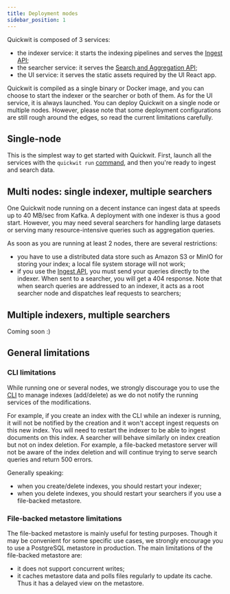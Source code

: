 ```yaml
---
title: Deployment modes
sidebar_position: 1
---
```


Quickwit is composed of 3 services:
- the indexer service: it starts the indexing pipelines and serves the [Ingest API](../reference/rest-api.md);
- the searcher service: it serves the [Search and Aggregation API](../reference/rest-api.md);
- the UI service: it serves the static assets required by the UI React app.

Quickwit is compiled as a single binary or Docker image, and you can choose to start the indexer or the searcher or both of them. As for the UI service, it is always launched.
You can deploy Quickwit on a single node or multiple nodes. However, please note that some deployment configurations are still rough around the edges, so read the current limitations carefully.

## Single-node

This is the simplest way to get started with Quickwit. First, launch all the services with the `quickwit run` [command](../reference/cli.md), and then you're ready to ingest and search data.

## Multi nodes: single indexer, multiple searchers

One Quickwit node running on a decent instance can ingest data at speeds up to 40 MB/sec from Kafka. A deployment with one indexer is thus a good start. However, you may need several searchers for handling large datasets or serving many resource-intensive queries such as aggregation queries.

As soon as you are running at least 2 nodes, there are several restrictions:
- you have to use a distributed data store such as Amazon S3 or MinIO for storing your index; a local file system storage will not work;
- if you use the [Ingest API](../reference/rest-api.md), you must send your queries directly to the indexer. When sent to a searcher, you will get a 404 response. Note that when search queries are addressed to an indexer, it acts as a root searcher node and dispatches leaf requests to searchers;

## Multiple indexers, multiple searchers

Coming soon :)

## General limitations
### CLI limitations

While running one or several nodes, we strongly discourage you to use the [CLI](../reference/cli.md) to manage indexes (add/delete) as we do not notify the running services of the modifications.

For example, if you create an index with the CLI while an indexer is running, it will not be notified by the creation and it won't accept ingest requests on this new index. You will need to restart the indexer to be able to ingest documents on this index.
A searcher will behave similarly on index creation but not on index deletion. For example, a file-backed metastore server will not be aware of the index deletion and will continue trying to serve search queries and return 500 errors.

Generally speaking:
- when you create/delete indexes, you should restart your indexer;
- when you delete indexes, you should restart your searchers if you use a file-backed metastore.


### File-backed metastore limitations

The file-backed metastore is mainly useful for testing purposes. Though it may be convenient for some specific use cases, we strongly encourage you to use a PostgreSQL metastore in production.
The main limitations of the file-backed metastore are:
- it does not support concurrent writes;
- it caches metastore data and polls files regularly to update its cache. Thus it has a delayed view on the metastore.